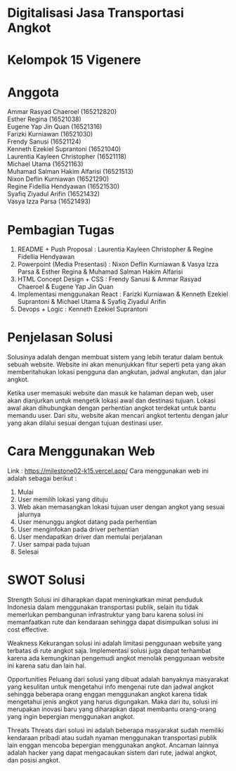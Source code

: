 # Digitalisasi Jasa Transportasi Angkot
# Kelompok 15 Vigenere
# Anggota
Ammar Rasyad Chaeroel (165212820)\
Esther Regina (16521038)\
Eugene Yap Jin Quan (16521316)\
Farizki Kurniawan (16521030)\
Frendy Sanusi (16521124)\
Kenneth Ezekiel Suprantoni (16521040)\
Laurentia Kayleen Christopher (16521118)\
Michael Utama (16521163)\
Muhamad Salman Hakim Alfarisi (16521513)\
Nixon Deflin Kurniawan (16521290)\
Regine Fidellia Hendyawan (16521530)\
Syafiq Ziyadul Arifin (16521432)\
Vasya Izza Parsa (16521493)

# Pembagian Tugas
1. README + Push Proposal : Laurentia Kayleen Christopher & Regine Fidellia Hendyawan
2. Powerpoint (Media Presentasi) : Nixon Deflin Kurniawan & Vasya Izza Parsa & Esther Regina & Muhamad Salman Hakim Alfarisi
3. HTML Concept Design + CSS : Frendy Sanusi & Ammar Rasyad Chaeroel & Eugene Yap Jin Quan
4. Implementasi menggunakan React : Farizki Kurniawan & Kenneth Ezekiel Suprantoni & Michael Utama & Syafiq Ziyadul Arifin
5. Devops + Logic : Kenneth Ezekiel Suprantoni

# Penjelasan Solusi

Solusinya adalah dengan membuat sistem yang lebih teratur dalam bentuk sebuah website. Website ini akan menunjukkan fitur seperti peta yang akan memberitahukan lokasi pengguna dan angkutan, jadwal angkutan, dan jalur angkot.

Ketika user memasuki website dan masuk ke halaman depan web, user akan dianjurkan untuk mengetik lokasi awal dan destinasi tujuan. Lokasi awal akan dihubungkan dengan perhentian angkot terdekat untuk bantu memandu user. Dari situ, website akan mencari angkot tertentu dengan jalur yang akan dilalui sesuai dengan tujuan destinasi user. 

# Cara Menggunakan Web
Link : https://milestone02-k15.vercel.app/
Cara menggunakan web ini adalah sebagai berikut :
1. Mulai 
2. User memilih lokasi yang dituju
3. Web akan memasangkan lokasi tujuan user dengan angkot yang sesuai jalurnya
4. User menunggu angkot datang pada perhentian
5. User menginfokan pada driver perhentian
6. User mendapatkan driver dan memulai perjalanan
7. User sampai pada tujuan
8. Selesai

# SWOT Solusi

Strength
Solusi ini diharapkan dapat meningkatkan minat penduduk Indonesia dalam menggunakan transportasi publik, selain itu tidak memerlukan pembangunan infrastruktur yang baru karena solusi ini memanfaatkan rute dan kendaraan sehingga dapat disimpulkan solusi ini cost effective.

Weakness
Kekurangan solusi ini adalah limitasi penggunaan website yang terbatas di rute angkot saja. Implementasi solusi juga dapat terhambat karena ada kemungkinan pengemudi angkot menolak penggunaan website ini karena satu dan lain hal.

Opportunities
Peluang dari solusi yang dibuat adalah banyaknya masyarakat yang kesulitan untuk mengetahui info mengenai rute dan jadwal angkot sehingga beberapa orang enggan menggunakan angkot karena tidak mengetahui jenis angkot yang harus digungakan. Maka dari itu, solusi ini merupakan inovasi baru yang diharapkan dapat membantu orang-orang yang ingin bepergian menggunakan angkot.

Threats
Threats dari solusi ini adalah beberapa masyarakat sudah memiliki kendaraan pribadi atau sudah nyaman menggunakan transportasi publik lain enggan mencoba bepergian menggunakan angkot. Ancaman lainnya adalah hacker yang dapat mengacaukan sistem dari rute, jadwal angkot, dan posisi angkot.
